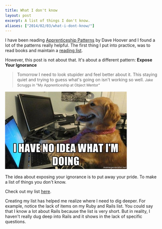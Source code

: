 ```yaml
---
title: What I don't know
layout: post
excerpt: A list of things I don't know.
aliases: ["2014/02/03/what-i-dont-know/"]
---
```


I have been reading [Apprenticeship Patterns](https://www.amazon.com/Apprenticeship-Patterns-Guidance-Aspiring-Craftsman/dp/0596518382) by Dave Hoover and I found a lot of the patterns really helpful. The first thing I put into practice, was to read books and maintain a [reading list](http://phansch.net/reading/).

However, this post is not about that. It's about a different pattern: **Expose Your Ignorance**

> Tomorrow I need to look stupider and feel better about it. This staying quiet and trying to guess what's going on isn't working so well.
> <small>Jake Scruggs in "My Apprenticeship at Object Mentor"</small>

<img src="/assets/images/posts/2014-02-03-things-i-dont-know/dog.jpg" class="img-thumbnail" alt="project screenshot">

The idea about exposing your ignorance is to put away your pride. To make a list of things you don't know.

Check out my list [here](/learn/).

Creating my list has helped me realize where I need to dig deeper. For example, notice the lack of items on my Ruby and Rails list. You could say that I know a lot about Rails because the list is very short. But in reality, I  haven't really dug deep into Rails and it shows in the lack of specific questions.

